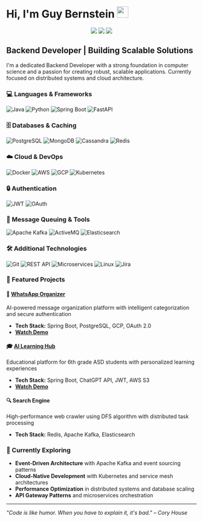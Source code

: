 # Hi, I'm Guy Bernstein <img src="https://media.giphy.com/media/hvRJCLFzcasrR4ia7z/giphy.gif" width="30px" height="30px">

<p align="center">
  <a href="https://personalproject-cc2.pages.dev/"><img src="https://img.shields.io/badge/Portfolio-255E63?style=for-the-badge&logo=About.me&logoColor=white" /></a>
  <a href="https://www.linkedin.com/in/guybernstein/"><img src="https://img.shields.io/badge/LinkedIn-0077B5?style=for-the-badge&logo=linkedin&logoColor=white" /></a>
  <a href="mailto:guyu669@gmail.com"><img src="https://img.shields.io/badge/Email-D14836?style=for-the-badge&logo=gmail&logoColor=white" /></a>
</p>

## Backend Developer | Building Scalable Solutions

I'm a dedicated Backend Developer with a strong foundation in computer science and a passion for creating robust, scalable applications. Currently focused on distributed systems and cloud architecture.

### 💻 Languages & Frameworks
![Java](https://img.shields.io/badge/Java-ED8B00?style=for-the-badge&logo=openjdk&logoColor=white)
![Python](https://img.shields.io/badge/Python-3776AB?style=for-the-badge&logo=python&logoColor=white)
![Spring Boot](https://img.shields.io/badge/Spring_Boot-6DB33F?style=for-the-badge&logo=spring&logoColor=white)
![FastAPI](https://img.shields.io/badge/FastAPI-009688?style=for-the-badge&logo=fastapi&logoColor=white)

### 🗄️ Databases & Caching
![PostgreSQL](https://img.shields.io/badge/PostgreSQL-316192?style=for-the-badge&logo=postgresql&logoColor=white)
![MongoDB](https://img.shields.io/badge/MongoDB-4EA94B?style=for-the-badge&logo=mongodb&logoColor=white)
![Cassandra](https://img.shields.io/badge/Cassandra-1287B1?style=for-the-badge&logo=apache-cassandra&logoColor=white)
![Redis](https://img.shields.io/badge/Redis-DC382D?style=for-the-badge&logo=redis&logoColor=white)

### ☁️ Cloud & DevOps
![Docker](https://img.shields.io/badge/Docker-2496ED?style=for-the-badge&logo=docker&logoColor=white)
![AWS](https://img.shields.io/badge/AWS-232F3E?style=for-the-badge&logo=amazon-aws&logoColor=white)
![GCP](https://img.shields.io/badge/Google_Cloud-4285F4?style=for-the-badge&logo=google-cloud&logoColor=white)
![Kubernetes](https://img.shields.io/badge/Kubernetes-326CE5?style=for-the-badge&logo=kubernetes&logoColor=white)

### 🔒 Authentication
![JWT](https://img.shields.io/badge/JWT-000000?style=for-the-badge&logo=json-web-tokens&logoColor=white)
![OAuth](https://img.shields.io/badge/OAuth-3C873A?style=for-the-badge&logo=oauth&logoColor=white)

### 📨 Message Queuing & Tools
![Apache Kafka](https://img.shields.io/badge/Apache_Kafka-231F20?style=for-the-badge&logo=apache-kafka&logoColor=white)
![ActiveMQ](https://img.shields.io/badge/ActiveMQ-blue?style=for-the-badge&logo=apache-activemq&logoColor=black)
![Elasticsearch](https://img.shields.io/badge/Elasticsearch-005571?style=for-the-badge&logo=elasticsearch&logoColor=white)

### 🛠️ Additional Technologies
![Git](https://img.shields.io/badge/Git-F05032?style=for-the-badge&logo=git&logoColor=white)
![REST API](https://img.shields.io/badge/REST_API-02569B?style=for-the-badge&logo=rest&logoColor=white)
![Microservices](https://img.shields.io/badge/Microservices-00D1B2?style=for-the-badge&logo=istio&logoColor=white)
![Linux](https://img.shields.io/badge/Linux-FCC624?style=for-the-badge&logo=linux&logoColor=black)
![Jira](https://img.shields.io/badge/Jira-0052CC?style=for-the-badge&logo=jira&logoColor=white)



### 🚀 Featured Projects

#### 📱 [WhatsApp Organizer](https://www.tapitim.com/)
AI-powered message organization platform with intelligent categorization and secure authentication
- **Tech Stack:** Spring Boot, PostgreSQL, GCP, OAuth 2.0
- **[Watch Demo](https://www.youtube.com/watch?v=4JXdIhcAUog)**

#### 🎓 [AI Learning Hub](https://pupil-lesson-generator.runmydocker-app.com/)
Educational platform for 6th grade ASD students with personalized learning experiences
- **Tech Stack:** Spring Boot, ChatGPT API, JWT, AWS S3
- **[Watch Demo](https://www.youtube.com/watch?v=1flCuz2F4eM)**

#### 🔍 Search Engine
High-performance web crawler using DFS algorithm with distributed task processing
- **Tech Stack:** Redis, Apache Kafka, Elasticsearch



### 🎯 Currently Exploring
- **Event-Driven Architecture** with Apache Kafka and event sourcing patterns
- **Cloud-Native Development** with Kubernetes and service mesh architectures
- **Performance Optimization** in distributed systems and database scaling
- **API Gateway Patterns** and microservices orchestration

---
*"Code is like humor. When you have to explain it, it's bad." – Cory House*
